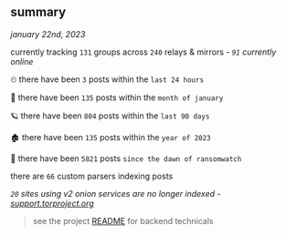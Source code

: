 
## summary
_january 22nd, 2023_

currently tracking `131` groups across `240` relays & mirrors - _`91` currently online_

⏲ there have been `3` posts within the `last 24 hours`

🦈 there have been `135` posts within the `month of january`

🪐 there have been `804` posts within the `last 90 days`

🏚 there have been `135` posts within the `year of 2023`

🦕 there have been `5821` posts `since the dawn of ransomwatch`

there are `66` custom parsers indexing posts

_`20` sites using v2 onion services are no longer indexed - [support.torproject.org](https://support.torproject.org/onionservices/v2-deprecation/)_

> see the project [README](https://github.com/joshhighet/ransomwatch#ransomwatch--) for backend technicals
